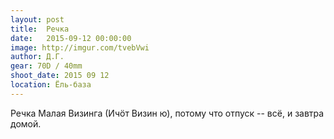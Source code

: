 ```yaml
---
layout: post
title:  Речка
date:   2015-09-12 00:00:00
image: http://imgur.com/tvebVwi
author: Д.Г.
gear: 70D / 40mm
shoot_date: 2015 09 12
location: Ёль-база
---
```


Речка Малая Визинга (Ичöт Визин ю), потому что отпуск -- всё, и завтра домой.
